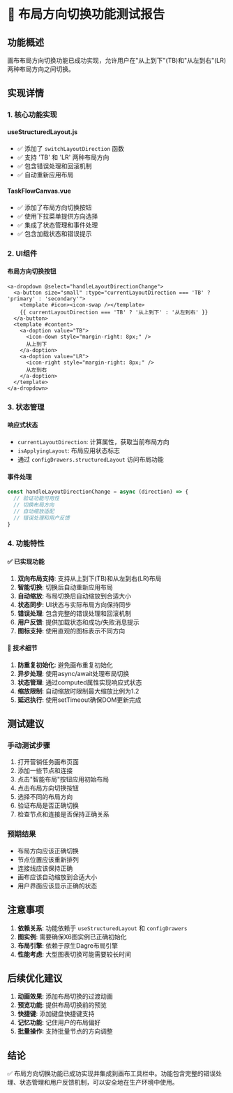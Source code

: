 # 🔄 布局方向切换功能测试报告

## 功能概述

画布布局方向切换功能已成功实现，允许用户在"从上到下"(TB)和"从左到右"(LR)两种布局方向之间切换。

## 实现详情

### 1. 核心功能实现

#### useStructuredLayout.js
- ✅ 添加了 `switchLayoutDirection` 函数
- ✅ 支持 'TB' 和 'LR' 两种布局方向
- ✅ 包含错误处理和回滚机制
- ✅ 自动重新应用布局

#### TaskFlowCanvas.vue
- ✅ 添加了布局方向切换按钮
- ✅ 使用下拉菜单提供方向选择
- ✅ 集成了状态管理和事件处理
- ✅ 包含加载状态和错误提示

### 2. UI组件

#### 布局方向切换按钮
```vue
<a-dropdown @select="handleLayoutDirectionChange">
  <a-button size="small" :type="currentLayoutDirection === 'TB' ? 'primary' : 'secondary'">
    <template #icon><icon-swap /></template>
    {{ currentLayoutDirection === 'TB' ? '从上到下' : '从左到右' }}
  </a-button>
  <template #content>
    <a-doption value="TB">
      <icon-down style="margin-right: 8px;" />
      从上到下
    </a-doption>
    <a-doption value="LR">
      <icon-right style="margin-right: 8px;" />
      从左到右
    </a-doption>
  </template>
</a-dropdown>
```

### 3. 状态管理

#### 响应式状态
- `currentLayoutDirection`: 计算属性，获取当前布局方向
- `isApplyingLayout`: 布局应用状态标志
- 通过 `configDrawers.structuredLayout` 访问布局功能

#### 事件处理
```javascript
const handleLayoutDirectionChange = async (direction) => {
  // 验证功能可用性
  // 切换布局方向
  // 自动缩放适配
  // 错误处理和用户反馈
}
```

### 4. 功能特性

#### ✅ 已实现功能
1. **双向布局支持**: 支持从上到下(TB)和从左到右(LR)布局
2. **智能切换**: 切换后自动重新应用布局
3. **自动缩放**: 布局切换后自动缩放到合适大小
4. **状态同步**: UI状态与实际布局方向保持同步
5. **错误处理**: 包含完整的错误处理和回滚机制
6. **用户反馈**: 提供加载状态和成功/失败消息提示
7. **图标支持**: 使用直观的图标表示不同方向

#### 🔧 技术细节
1. **防重复初始化**: 避免画布重复初始化
2. **异步处理**: 使用async/await处理布局切换
3. **状态管理**: 通过computed属性实现响应式状态
4. **缩放限制**: 自动缩放时限制最大缩放比例为1.2
5. **延迟执行**: 使用setTimeout确保DOM更新完成

## 测试建议

### 手动测试步骤
1. 打开营销任务画布页面
2. 添加一些节点和连接
3. 点击"智能布局"按钮应用初始布局
4. 点击布局方向切换按钮
5. 选择不同的布局方向
6. 验证布局是否正确切换
7. 检查节点和连接是否保持正确关系

### 预期结果
- 布局方向应该正确切换
- 节点位置应该重新排列
- 连接线应该保持正确
- 画布应该自动缩放到合适大小
- 用户界面应该显示正确的状态

## 注意事项

1. **依赖关系**: 功能依赖于 `useStructuredLayout` 和 `configDrawers`
2. **图实例**: 需要确保X6图实例已正确初始化
3. **布局引擎**: 依赖于原生Dagre布局引擎
4. **性能考虑**: 大型图表切换可能需要较长时间

## 后续优化建议

1. **动画效果**: 添加布局切换的过渡动画
2. **预览功能**: 提供布局切换前的预览
3. **快捷键**: 添加键盘快捷键支持
4. **记忆功能**: 记住用户的布局偏好
5. **批量操作**: 支持批量节点的方向调整

## 结论

✅ 布局方向切换功能已成功实现并集成到画布工具栏中。功能包含完整的错误处理、状态管理和用户反馈机制，可以安全地在生产环境中使用。